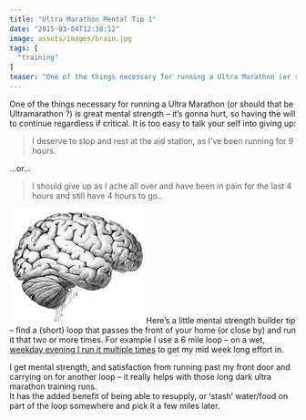 ```yaml
---
title: "Ultra Marathon Mental Tip 1"
date: "2015-03-04T12:38:12"
image: assets/images/brain.jpg
tags: [
  "training"
]
teaser: "One of the things necessary for running a Ultra Marathon (or should that be Ultramarathon ?) is great mental strength – it’s gonna hurt, so having the will to continue regardless if critical. It is too easy to talk your self into giving up: &nbsp; I deserve to stop and rest at the aid station, [&hellip;]\n"
---
```

One of the things necessary for running a Ultra Marathon (or should that be Ultramarathon ?) is great mental strength – it’s gonna hurt, so having the will to continue regardless if critical. It is too easy to talk your self into giving up:

> I deserve to stop and rest at the aid station, as I’ve been running for 9 hours.

…or…

> I should give up as I ache all over and have been in pain for the last 4 hours and still have 4 hours to go..

[![mental strength for ultra marathons](assets/images/brain_thumb.jpg "brain")](assets/images/brain.jpg)Here’s a little mental strength builder tip – find a (short) loop that passes the front of your home (or close by) and run it that two or more times. For example I use a 6 mile loop – on a wet, [weekday evening I run it multiple times](https://www.strava.com/activities/244245450 "multiple loop") to get my mid week long effort in.

I get mental strength, and satisfaction from running past my front door and carrying on for another loop – it really helps with those long dark ultra marathon training runs.  
It has the added benefit of being able to resupply, or ‘stash’ water/food on part of the loop somewhere and pick it a few miles later.
